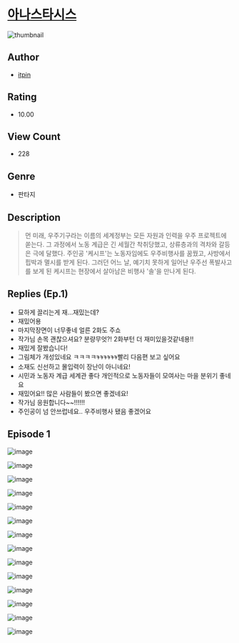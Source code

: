 # [아나스타시스](https://comic.naver.com/challenge/list?titleId=810672)
![thumbnail](https://image-comic.pstatic.net/user_contents_data/challenge_comic/2023/05/24/367013/upload_3978707277744124004_480x623.jpeg)

## Author
- [itpin](https://comic.naver.com/artistTitle?id=367013)

## Rating
- 10.00

## View Count
- 228

## Genre
- 판타지

## Description
> 먼 미래, 우주기구라는 이름의 세계정부는 모든 자원과 인력을 우주 프로젝트에 쏟는다. 그 과정에서 노동 계급은 긴 세월간 착취당했고, 상류층과의 격차와 갈등은 극에 달했다. 주인공 '케시프'는 노동자임에도 우주비행사를 꿈꿨고, 사방에서 핍박과 멸시를 받게 된다. 그러던 어느 날, 예기치 못하게 일어난 우주선 폭발사고를 보게 된 케시프는 현장에서 살아남은 비행사 '솔'을 만나게 된다.

## Replies (Ep.1)
- 묘하게 끌리는게 재...재밌는데?
- 재밌어용
- 마지막장면이 너무좋네 얼른 2화도 주쇼
- 작가님 손목 괜찮으셔요? 분량무엇?! 2화부턴 더 재미있을것같네용!!
- 재밌게 잘봤습니다!
- 그림체가 개성있네요 ㅋㅋㅋㅋᱍᱍᱍᱍᱍᱍ빨리 다음편 보고 싶어요
- 소재도 신선하고 몰입력이 장난이 아니네요!
- 시민과 노동자 계급 세계관 좋다 개인적으로 노동자들이 모여사는 마을 분위기 좋네요
- 재밌어요!! 많은 사람들이 봤으면 좋겠네요!
- 작가님 응원합니다~~!!!!!!
- 주인공이 넘 안쓰럽네요.. 우주비행사 됐음 좋겠어요

## Episode 1
![image](https://image-comic.pstatic.net/user_contents_data/challenge_comic/2023/05/24/367013/upload_3977635476543988787.jpeg)

![image](https://image-comic.pstatic.net/user_contents_data/challenge_comic/2023/05/24/367013/upload_3689404903575336496.jpeg)

![image](https://image-comic.pstatic.net/user_contents_data/challenge_comic/2023/05/24/367013/upload_4051378411450491236.jpeg)

![image](https://image-comic.pstatic.net/user_contents_data/challenge_comic/2023/05/24/367013/upload_3630241282379572577.jpeg)

![image](https://image-comic.pstatic.net/user_contents_data/challenge_comic/2023/05/24/367013/upload_7148401603297699429.jpeg)

![image](https://image-comic.pstatic.net/user_contents_data/challenge_comic/2023/05/24/367013/upload_7306637620798513974.jpeg)

![image](https://image-comic.pstatic.net/user_contents_data/challenge_comic/2023/05/24/367013/upload_7148167196884219189.jpeg)

![image](https://image-comic.pstatic.net/user_contents_data/challenge_comic/2023/05/24/367013/upload_3906644418042672484.jpeg)

![image](https://image-comic.pstatic.net/user_contents_data/challenge_comic/2023/05/24/367013/upload_7233736722887292727.jpeg)

![image](https://image-comic.pstatic.net/user_contents_data/challenge_comic/2023/05/24/367013/upload_7234526150724642356.jpeg)

![image](https://image-comic.pstatic.net/user_contents_data/challenge_comic/2023/05/24/367013/upload_4062590139960997428.jpeg)

![image](https://image-comic.pstatic.net/user_contents_data/challenge_comic/2023/05/24/367013/upload_7075828139862536803.jpeg)

![image](https://image-comic.pstatic.net/user_contents_data/challenge_comic/2023/05/24/367013/upload_3486687936125363810.jpeg)

![image](https://image-comic.pstatic.net/user_contents_data/challenge_comic/2023/05/24/367013/upload_3703474232067961398.jpeg)
